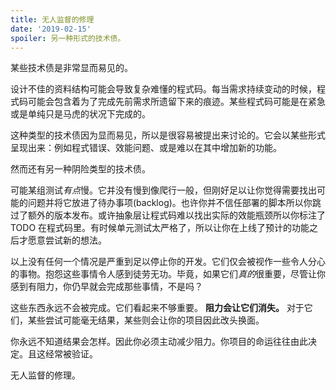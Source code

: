 ```yaml
---
title: 无人监督的修理
date: '2019-02-15'
spoiler: 另一种形式的技术债。
---
```


某些技术债是非常显而易见的。

设计不佳的资料结构可能会导致复杂难懂的程式码。每当需求持续变动的时候，程式码可能会包含着为了完成先前需求所遗留下来的痕迹。某些程式码可能是在紧急或是单纯只是马虎的状况下完成的。

这种类型的技术债因为显而易见，所以是很容易被提出来讨论的。它会以某些形式呈现出来：例如程式错误、效能问题、或是难以在其中增加新的功能。

然而还有另一种阴险类型的技术债。

可能某组测试*有点*慢。它并没有慢到像爬行一般，但刚好足以让你觉得需要找出可能的问题并将它放进了待办事项(backlog)。也许你并不信任部署的脚本所以你跳过了额外的版本发布。或许抽象层让程式码难以找出实际的效能瓶颈所以你标注了 TODO 在程式码里。有时候单元测试太严格了，所以让你在上线了预计的功能之后才愿意尝试新的想法。

以上没有任何一个情况是严重到足以停止你的开发。它们仅会被视作一些令人分心的事物。抱怨这些事情令人感到徒劳无功。毕竟，如果它们*真的*很重要，尽管让你感到有阻力，你仍早就会完成那些事情，不是吗？

这些东西永远不会被完成。它们看起来不够重要。 **阻力会让它们消失。** 对于它们，某些尝试可能毫无结果，某些则会让你的项目因此改头换面。

你永远不知道结果会怎样。因此你必须主动减少阻力。你项目的命运往往由此决定。且这经常被验证。

无人监督的修理。
